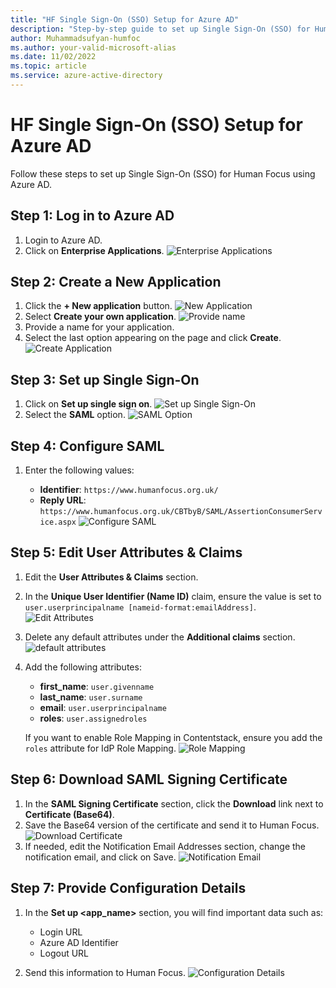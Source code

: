 ```yaml
---
title: "HF Single Sign-On (SSO) Setup for Azure AD"
description: "Step-by-step guide to set up Single Sign-On (SSO) for Human Focus using Azure AD."
author: Muhammadsufyan-humfoc
ms.author: your-valid-microsoft-alias
ms.date: 11/02/2022
ms.topic: article
ms.service: azure-active-directory
---
```


# HF Single Sign-On (SSO) Setup for Azure AD

Follow these steps to set up Single Sign-On (SSO) for Human Focus using Azure AD.

## Step 1: Log in to Azure AD

1. Login to Azure AD.
2. Click on **Enterprise Applications**.
   ![Enterprise Applications](common/HF-overview.png)

## Step 2: Create a New Application

1. Click the **+ New application** button.
   ![New Application](common/HF-allApplication.png)
2. Select **Create your own application**.
   ![Provide name](common/HF-brows.png)
3. Provide a name for your application.
4. Select the last option appearing on the page and click **Create**.
   ![Create Application](common/HF-create.png)

## Step 3: Set up Single Sign-On

1. Click on **Set up single sign on**.
   ![Set up Single Sign-On](common/HF-properties.png)
2. Select the **SAML** option.
   ![SAML Option](common/HF-saml.png)

## Step 4: Configure SAML

1. Enter the following values:

    - **Identifier**: `https://www.humanfocus.org.uk/`
    - **Reply URL**: `https://www.humanfocus.org.uk/CBTbyB/SAML/AssertionConsumerService.aspx`
   ![Configure SAML](common/HF-signOn.png)

## Step 5: Edit User Attributes & Claims

1. Edit the **User Attributes & Claims** section.
2. In the **Unique User Identifier (Name ID)** claim, ensure the value is set to `user.userprincipalname [nameid-format:emailAddress]`.
    ![Edit Attributes](common/HF-manageClaim.png)

3. Delete any default attributes under the **Additional claims** section.
    ![default attributes](common/HF-attribute.png)

4. Add the following attributes:

    - **first_name**: `user.givenname`
    - **last_name**: `user.surname`
    - **email**: `user.userprincipalname`
    - **roles**: `user.assignedroles`

    If you want to enable Role Mapping in Contentstack, ensure you add the `roles` attribute for IdP Role Mapping.
    ![Role Mapping](common/HF-managesave.png)

## Step 6: Download SAML Signing Certificate

1. In the **SAML Signing Certificate** section, click the **Download** link next to **Certificate (Base64)**.
2. Save the Base64 version of the certificate and send it to Human Focus.
   ![Download Certificate](common/HF-samlcert.png)
3. If needed, edit the Notification Email Addresses section, change the notification
email, and click on Save.
   ![Notification Email](common/HF-signcert.png)

## Step 7: Provide Configuration Details

1. In the **Set up <app_name>** section, you will find important data such as:

    - Login URL
    - Azure AD Identifier
    - Logout URL

2. Send this information to Human Focus.
   ![Configuration Details](common/HF-setup.png)
